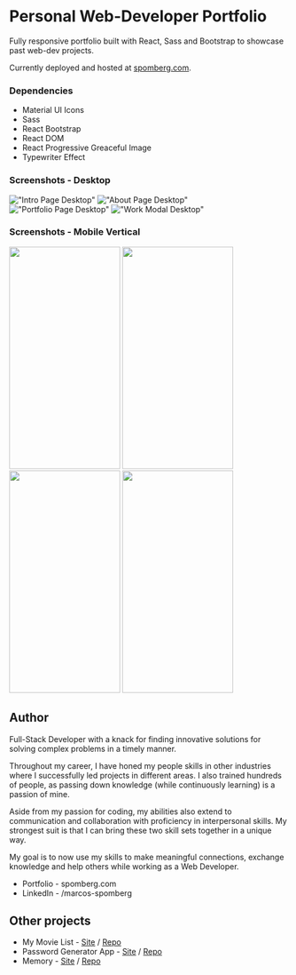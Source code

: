 # Personal Web-Developer Portfolio

Fully responsive portfolio built with React, Sass and Bootstrap to showcase past web-dev projects. 

Currently deployed and hosted at [spomberg.com](http://spomberg.com).

### Dependencies
- Material UI Icons
- Sass
- React Bootstrap
- React DOM
- React Progressive Greaceful Image
- Typewriter Effect

### Screenshots - Desktop
!["Intro Page Desktop"](https://github.com/spomberg/react-portfolio/blob/master/src/assets/images/main-page-desktop.png?raw=true)
!["About Page Desktop"](https://github.com/spomberg/react-portfolio/blob/master/src/assets/images/about-page-desktop.png?raw=true)
!["Portfolio Page Desktop"](https://github.com/spomberg/react-portfolio/blob/master/src/assets/images/portfolio-desktop.png?raw=true)
!["Work Modal Desktop"](https://github.com/spomberg/react-portfolio/blob/master/src/assets/images/modal-desktop.png?raw=true)

### Screenshots - Mobile Vertical
<img src="https://github.com/spomberg/react-portfolio/blob/master/src/assets/images/main-page-phone-vertical.png?raw=true" width="200" height="400" />

<img src="https://github.com/spomberg/react-portfolio/blob/master/src/assets/images/about-page-phone-vertical.png?raw=true" width="200" height="400" />

<img src="https://github.com/spomberg/react-portfolio/blob/master/src/assets/images/portfolio-phone-vertical.png?raw=true" width="200" height="400" />

<img src="https://github.com/spomberg/react-portfolio/blob/master/src/assets/images/modal-phone-vertical.png?raw=true" width="200" height="400" />

## Author

Full-Stack Developer with a knack for finding innovative solutions for solving complex problems in a timely manner.

Throughout my career, I have honed my people skills in other industries where I successfully led projects in different areas. I also trained hundreds of people, as passing down knowledge (while continuously learning) is a passion of mine.

Aside from my passion for coding, my abilities also extend to communication and collaboration with proficiency in interpersonal skills. My strongest suit is that I can bring these two skill sets together in a unique way.

My goal is to now use my skills to make meaningful connections, exchange knowledge and help others while working as a Web Developer.

- Portfolio - spomberg.com
- LinkedIn - /marcos-spomberg

## Other projects

- My Movie List - [Site](https://mymovielist.ca) / [Repo](https://github.com/spomberg/my-movie-list)
- Password Generator App - [Site](https://password-generator.spomberg.com) / [Repo](https://github.com/spomberg/password-generator-app)
- Memory - [Site](https://memory.spomberg.com) / [Repo](https://github.com/spomberg/memory)